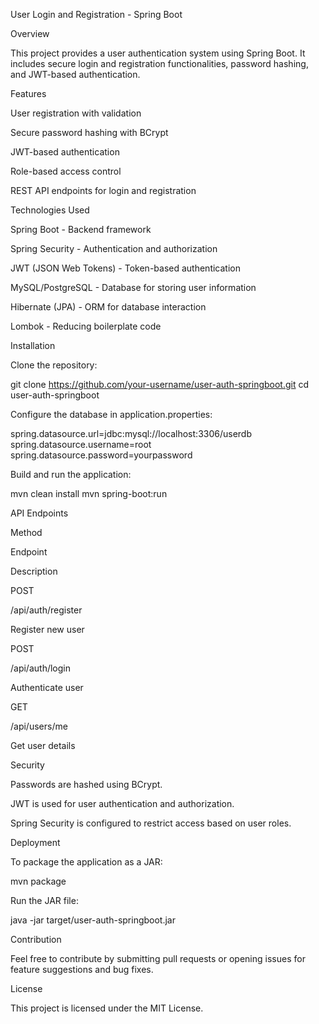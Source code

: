 User Login and Registration - Spring Boot

Overview

This project provides a user authentication system using Spring Boot. It includes secure login and registration functionalities, password hashing, and JWT-based authentication.

Features

User registration with validation

Secure password hashing with BCrypt

JWT-based authentication

Role-based access control

REST API endpoints for login and registration

Technologies Used

Spring Boot - Backend framework

Spring Security - Authentication and authorization

JWT (JSON Web Tokens) - Token-based authentication

MySQL/PostgreSQL - Database for storing user information

Hibernate (JPA) - ORM for database interaction

Lombok - Reducing boilerplate code

Installation

Clone the repository:

git clone https://github.com/your-username/user-auth-springboot.git
cd user-auth-springboot

Configure the database in application.properties:

spring.datasource.url=jdbc:mysql://localhost:3306/userdb
spring.datasource.username=root
spring.datasource.password=yourpassword

Build and run the application:

mvn clean install
mvn spring-boot:run

API Endpoints

Method

Endpoint

Description

POST

/api/auth/register

Register new user

POST

/api/auth/login

Authenticate user

GET

/api/users/me

Get user details

Security

Passwords are hashed using BCrypt.

JWT is used for user authentication and authorization.

Spring Security is configured to restrict access based on user roles.

Deployment

To package the application as a JAR:

mvn package

Run the JAR file:

java -jar target/user-auth-springboot.jar

Contribution

Feel free to contribute by submitting pull requests or opening issues for feature suggestions and bug fixes.

License

This project is licensed under the MIT License.
